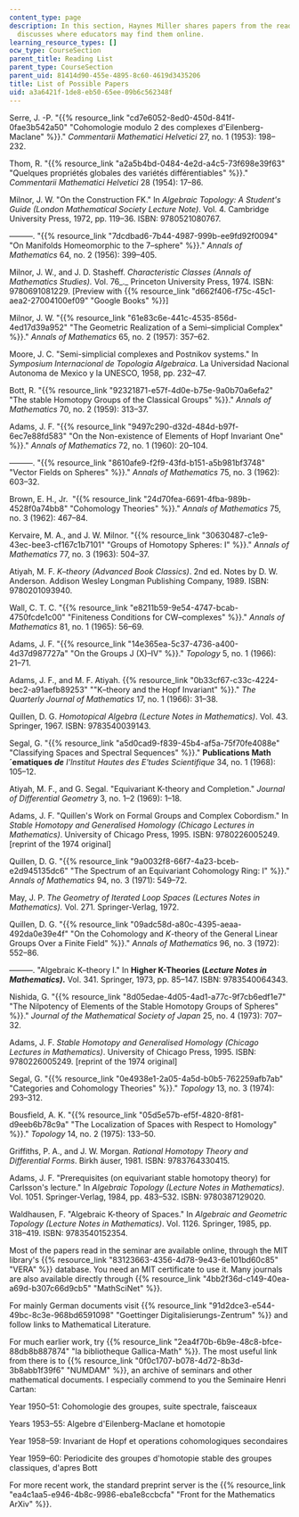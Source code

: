 ```yaml
---
content_type: page
description: In this section, Haynes Miller shares papers from the reading list and
  discusses where educators may find them online.
learning_resource_types: []
ocw_type: CourseSection
parent_title: Reading List
parent_type: CourseSection
parent_uid: 81414d90-455e-4895-8c60-4619d3435206
title: List of Possible Papers
uid: a3a6421f-1de8-eb50-65ee-09b6c562348f
---
```


Serre, J. -P. "{{% resource_link "cd7e6052-8ed0-450d-841f-0fae3b542a50" "Cohomologie modulo 2 des complexes d'Eilenberg-Maclane" %}}." _Commentarii Mathematici Helvetici_ 27, no. 1 (1953): 198–232.

Thom, R. "{{% resource_link "a2a5b4bd-0484-4e2d-a4c5-73f698e39f63" "Quelques propriétés globales des variétés différentiables" %}}." _Commentarii Mathematici Helvetici_ 28 (1954): 17–86.

Milnor, J. W. "On the Construction FK." In _Algebraic Topology: A Student's Guide (London Mathematical Society Lecture Note)_. Vol. 4. Cambridge University Press, 1972, pp. 119–36. ISBN: 9780521080767.

———. "{{% resource_link "7dcdbad6-7b44-4987-999b-ee9fd92f0094" "On Manifolds Homeomorphic to the 7–sphere" %}}." _Annals of Mathematics_ 64, no. 2 (1956): 399–405.

Milnor, J. W., and J. D. Stasheff. _Characteristic Classes_ _(Annals of Mathematics Studies)._ Vol. 76_._ Princeton University Press, 1974. ISBN: 9780691081229. \[Preview with {{% resource_link "d662f406-f75c-45c1-aea2-27004100ef09" "Google Books" %}}\]

Milnor, J. W. "{{% resource_link "61e83c6e-441c-4535-856d-4ed17d39a952" "The Geometric Realization of a Semi–simplicial Complex" %}}." _Annals of Mathematics_ 65, no. 2 (1957): 357–62.

Moore, J. C. "Semi-simplicial complexes and Postnikov systems." In _Symposium Internacional de Topologia Algebraica_. La Universidad Nacional Autonoma de Mexico y la UNESCO, 1958, pp. 232–47.

Bott, R. "{{% resource_link "92321871-e57f-4d0e-b75e-9a0b70a6efa2" "The stable Homotopy Groups of the Classical Groups" %}}." _Annals of Mathematics_ 70, no. 2 (1959): 313–37.

Adams, J. F. "{{% resource_link "9497c290-d32d-484d-b97f-6ec7e88fd583" "On the Non-existence of Elements of Hopf Invariant One" %}}." _Annals of Mathematics_ 72, no. 1 (1960): 20–104.

———. "{{% resource_link "8610afe9-f2f9-43fd-b151-a5b981bf3748" "Vector Fields on Spheres" %}}." _Annals of Mathematics_ 75, no. 3 (1962): 603–32.

Brown, E. H., Jr.  "{{% resource_link "24d70fea-6691-4fba-989b-4528f0a74bb8" "Cohomology Theories" %}}." _Annals of Mathematics_ 75, no. 3 (1962): 467–84.

Kervaire, M. A., and J. W. Milnor. "{{% resource_link "30630487-c1e9-43ec-bee3-cf167c1b7101" "Groups of Homotopy Spheres: I" %}}." _Annals of Mathematics_ 77, no. 3 (1963): 504–37.

Atiyah, M. F. _K–theory_ _(Advanced Book Classics)_. 2nd ed. Notes by D. W. Anderson. Addison Wesley Longman Publishing Company, 1989. ISBN: 9780201093940.

Wall, C. T. C. "{{% resource_link "e8211b59-9e54-4747-bcab-4750fcde1c00" "Finiteness Conditions for CW–complexes" %}}." _Annals of Mathematics_ 81, no. 1 (1965): 56–69.

Adams, J. F. "{{% resource_link "14e365ea-5c37-4736-a400-4d37d987727a" "On the Groups J (X)–IV" %}}." _Topology_ 5, no. 1 (1966): 21–71.

Adams, J. F., and M. F. Atiyah. {{% resource_link "0b33cf67-c33c-4224-bec2-a91aefb89253" "\"K–theory and the Hopf Invariant" %}}." _The Quarterly Journal of Mathematics_ 17, no. 1 (1966): 31–38.

Quillen, D. G. _Homotopical Algebra (Lecture Notes in Mathematics)_. Vol. 43. Springer, 1967. ISBN: 9783540039143.

Segal, G. "{{% resource_link "a5d0cad9-f839-45b4-af5a-75f70fe4088e" "Classifying Spaces and Spectral Sequences" %}}." __Publications Math´ematiques__ ___de__ I'lnstitut Hautes des E'tudes Scientifique_ 34, no. 1 (1968): 105–12.

Atiyah, M. F., and G. Segal. "Equivariant K-theory and Completion." _Journal of Differential Geometry_ 3, no. 1–2 (1969): 1–18.

Adams, J. F. "Quillen's Work on Formal Groups and Complex Cobordism." In _Stable Homotopy and Generalised Homology_ _(Chicago Lectures in Mathematics)_. University of Chicago Press, 1995. ISBN: 9780226005249. \[reprint of the 1974 original\]

Quillen, D. G. "{{% resource_link "9a0032f8-66f7-4a23-bceb-e2d945135dc6" "The Spectrum of an Equivariant Cohomology Ring: I" %}}." _Annals of Mathematics_ 94, no. 3 (1971): 549–72.

May, J. P. _The Geometry of Iterated Loop Spaces_ _(Lectures Notes in Mathematics)._ Vol. 271. Springer-Verlag, 1972.

Quillen, D. G. "{{% resource_link "09adc58d-a80c-4395-aeaa-492da0e39e4f" "On the Cohomology and _K_\-theory of the General Linear Groups Over a Finite Field" %}}." _Annals of Mathematics_ 96, no. 3 (1972): 552–86.

———. "Algebraic K–theory I." In __Higher K-Theories (_Lecture Notes in Mathematics)_.__ Vol. 341. Springer, 1973, pp. 85–147. ISBN: 9783540064343.

Nishida, G. "{{% resource_link "8d05edae-4d05-4ad1-a77c-9f7cb6edf1e7" "The Nilpotency of Elements of the Stable Homotopy Groups of Spheres" %}}." _Journal of the Mathematical Society of Japan_ 25, no. 4 (1973): 707–32.

Adams, J. F. _Stable Homotopy and Generalised Homology_ _(Chicago Lectures in Mathematics)_. University of Chicago Press, 1995. ISBN: 9780226005249. \[reprint of the 1974 original\]

Segal, G. "{{% resource_link "0e4938e1-2a05-4a5d-b0b5-762259afb7ab" "Categories and Cohomology Theories" %}}." _Topology_ 13, no. 3 (1974): 293–312.

Bousfield, A. K. "{{% resource_link "05d5e57b-ef5f-4820-8f81-d9eeb6b78c9a" "The Localization of Spaces with Respect to Homology" %}}." _Topology_ 14, no. 2 (1975): 133–50.

Griffiths, P. A., and J. W. Morgan. _Rational Homotopy Theory and Differential Forms_. Birkh ̈auser, 1981. ISBN: 9783764330415.

Adams, J. F. "Prerequisites (on equivariant stable homotopy theory) for Carlsson's lecture." In _Algebraic Topology_ _(Lecture Notes in Mathematics)_. Vol. 1051. Springer-Verlag, 1984, pp. 483–532. ISBN: 9780387129020.

Waldhausen, F. "Algebraic K-theory of Spaces." In _Algebraic and Geometric Topology_ _(Lecture Notes in Mathematics)_. Vol. 1126. Springer, 1985, pp. 318–419. ISBN: 9783540152354.

Most of the papers read in the seminar are available online, through the MIT library's {{% resource_link "83123663-4356-4d78-9e43-6e101bd60c85" "VERA" %}} database. You need an MIT certificate to use it. Many journals are also available directly through {{% resource_link "4bb2f36d-c149-40ea-a69d-b307c66d9cb5" "MathSciNet" %}}.

For mainly German documents visit {{% resource_link "91d2dce3-e544-49bc-8c3e-968bd6591098" "Goettinger Digitalisierungs-Zentrum" %}} and follow links to Mathematical Literature.

For much earlier work, try {{% resource_link "2ea4f70b-6b9e-48c8-bfce-88db8b887874" "la bibliotheque Gallica-Math" %}}. The most useful link from there is to {{% resource_link "0f0c1707-b078-4d72-8b3d-3b8abb1f39f6" "NUMDAM" %}}, an archive of seminars and other mathematical documents. I especially commend to you the Seminaire Henri Cartan:

Year 1950–51: Cohomologie des groupes, suite spectrale, faisceaux

Years 1953–55: Algebre d'Eilenberg-Maclane et homotopie

Year 1958–59: Invariant de Hopf et operations cohomologiques secondaires

Year 1959–60: Periodicite des groupes d'homotopie stable des groupes classiques, d'apres Bott

For more recent work, the standard preprint server is the {{% resource_link "ea4c1aa5-e946-4b8c-9986-eba1e8ccbcfa" "Front for the Mathematics ArXiv" %}}.